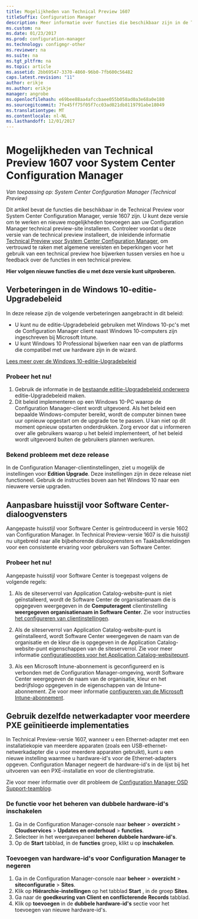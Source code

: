 ```yaml
---
title: Mogelijkheden van Technical Preview 1607
titleSuffix: Configuration Manager
description: Meer informatie over functies die beschikbaar zijn in de Technical Preview voor System Center Configuration Manager, versie 1607.
ms.custom: na
ms.date: 01/23/2017
ms.prod: configuration-manager
ms.technology: configmgr-other
ms.reviewer: na
ms.suite: na
ms.tgt_pltfrm: na
ms.topic: article
ms.assetid: 2bb69547-3370-4860-96b0-7fb600c56482
caps.latest.revision: "11"
author: erikje
ms.author: erikje
manager: angrobe
ms.openlocfilehash: e69bee88aa4afccbaee055b058ad0a3e68a0e180
ms.sourcegitcommit: 7fe45ff75f05f7cc03ad021db8119791abe18049
ms.translationtype: MT
ms.contentlocale: nl-NL
ms.lasthandoff: 12/01/2017
---
```

# <a name="capabilities-in-technical-preview-1607-for-system-center-configuration-manager"></a>Mogelijkheden van Technical Preview 1607 voor System Center Configuration Manager

*Van toepassing op: System Center Configuration Manager (Technical Preview)*

Dit artikel bevat de functies die beschikbaar in de Technical Preview voor System Center Configuration Manager, versie 1607 zijn. U kunt deze versie om te werken en nieuwe mogelijkheden toevoegen aan uw Configuration Manager technical preview-site installeren.      Controleer voordat u deze versie van de technical preview installeert, de inleidende informatie [Technical Preview voor System Center Configuration Manager](../../core/get-started/technical-preview.md), om vertrouwd te raken met algemene vereisten en beperkingen voor het gebruik van een technical preview hoe bijwerken tussen versies en hoe u feedback over de functies in een technical preview.    


**Hier volgen nieuwe functies die u met deze versie kunt uitproberen.**  

## <a name="dmp_edition"></a>Verbeteringen in de Windows 10-editie-Upgradebeleid

In deze release zijn de volgende verbeteringen aangebracht in dit beleid:

* U kunt nu de editie-Upgradebeleid gebruiken met Windows 10-pc's met de Configuration Manager client naast Windows 10-computers zijn ingeschreven bij Microsoft Intune.
* U kunt Windows 10 Professional bijwerken naar een van de platforms die compatibel met uw hardware zijn in de wizard.

[Lees meer over de Windows 10-editie-Upgradebeleid](/sccm/compliance/deploy-use/upgrade-windows-version)

### <a name="try-it-out"></a>Probeer het nu!

1. Gebruik de informatie in de [bestaande editie-Upgradebeleid onderwerp](/sccm/compliance/deploy-use/upgrade-windows-version) editie-Upgradebeleid maken.
2. Dit beleid implementeren op een Windows 10-PC waarop de Configuration Manager-client wordt uitgevoerd.
Als het beleid een bepaalde Windows-computer bereikt, wordt de computer binnen twee uur opnieuw opgestart om de upgrade toe te passen. U kan niet op dit moment opnieuw opstarten onderdrukken. Zorg ervoor dat u informeren over alle gebruikers waarop u het beleid implementeert, of het beleid wordt uitgevoerd buiten de gebruikers plannen werkuren.

### <a name="known-issue-with-this-release"></a>Bekend probleem met deze release
In de Configuration Manager-clientinstellingen, ziet u mogelijk de instellingen voor **Edition Upgrade**. Deze instellingen zijn in deze release niet functioneel. Gebruik de instructies boven aan het Windows 10 naar een nieuwere versie upgraden.

## <a name="customizable-branding-for-software-center-dialogs"></a>Aanpasbare huisstijl voor Software Center-dialoogvensters

Aangepaste huisstijl voor Software Center is geïntroduceerd in versie 1602 van Configuration Manager. In Technical Preview-versie 1607 is die huisstijl nu uitgebreid naar alle bijbehorende dialoogvensters en Taakbalkmeldingen voor een consistente ervaring voor gebruikers van Software Center.

### <a name="try-it-out"></a>Probeer het nu!

Aangepaste huisstijl voor Software Center is toegepast volgens de volgende regels:

1. Als de siteserverrol van Application Catalog-website-punt is niet geïnstalleerd, wordt de Software Center de organisatienaam die is opgegeven weergegeven in de **Computeragent** clientinstelling **weergegeven organisatienaam in Software Center**. Zie voor instructies [het configureren van clientinstellingen](../../core/clients/deploy/configure-client-settings.md).

2. Als de siteserverrol van Application Catalog-website-punt is geïnstalleerd, wordt Software Center weergegeven de naam van de organisatie en de kleur die is opgegeven in de Application Catalog-website-punt eigenschappen van de siteserverrol. Zie voor meer informatie [configuratieopties voor het Application Catalog-websitepunt](../../core/servers/deploy/configure/configuration-options-for-site-system-roles.md#BKMK_ApplicationCatalog_Website).

3. Als een Microsoft Intune-abonnement is geconfigureerd en is verbonden met de Configuration Manager-omgeving, wordt Software Center weergegeven de naam van de organisatie, kleur en het bedrijfslogo opgegeven in de eigenschappen van de Intune-abonnement. Zie voor meer informatie [configureren van de Microsoft Intune-abonnement](/mdm/deploy-use/configure-intune-subscription).

## <a name="use-the-same-network-adapter-for-multiple-pxe-initiated-deployments"></a>Gebruik dezelfde netwerkadapter voor meerdere PXE geïnitieerde implementaties
In Technical Preview-versie 1607, wanneer u een Ethernet-adapter met een installatiekopie van meerdere apparaten (zoals een USB-ethernet-netwerkadapter die u voor meerdere apparaten gebruikt), kunt u een nieuwe instelling waarmee u hardware-id's voor de Ethernet-adapters opgeven. Configuration Manager negeert de hardware-id's in de lijst bij het uitvoeren van een PXE-installatie en voor de clientregistratie.

Zie voor meer informatie over dit probleem de [Configuration Manager OSD Support-teamblog](https://blogs.technet.microsoft.com/system_center_configuration_manager_operating_system_deployment_support_blog/2015/08/27/reusing-the-same-nic-for-multiple-pxe-initiated-deployments-in-system-center-configuration-manger-osd/).  

### <a name="enable-the-feature-to-manage-duplicate-hardware-identifiers"></a>De functie voor het beheren van dubbele hardware-id's inschakelen  
1. Ga in de Configuration Manager-console naar **beheer** > **overzicht** > **Cloudservices** > **Updates en onderhoud** > **functies**.
2. Selecteer in het weergavepaneel **beheren dubbele hardware-id's**.
3. Op de **Start** tabblad, in de **functies** groep, klikt u op **inschakelen**.

### <a name="add-hardware-identifiers-for-configuration-manager-to-ignore"></a>Toevoegen van hardware-id's voor Configuration Manager te negeren  
1. Ga in de Configuration Manager-console naar **beheer** > **overzicht** > **siteconfiguratie** > **Sites**.
2. Klik op **Hiërarchie-instellingen** op het tabblad **Start** , in de groep **Sites**.
3. Ga naar de **goedkeuring van Client en conflicterende Records** tabblad.
4. Klik op **toevoegen** in de **dubbele hardware-id's** sectie voor het toevoegen van nieuwe hardware-id's.
